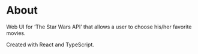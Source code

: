 # About

Web UI for ‘The Star Wars API’ that allows a user to choose his/her favorite movies.

Created with React and TypeScript.
